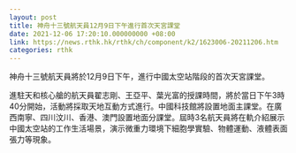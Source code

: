 ```yaml
---
layout: post
title: 神舟十三號航天員12月9日下午進行首次天宮課堂
date: 2021-12-06 17:20:10.000000000 +08:00
link: https://news.rthk.hk/rthk/ch/component/k2/1623006-20211206.htm
categories: rthk
---
```


神舟十三號航天員將於12月9日下午，進行中國太空站階段的首次天宮課堂。

進駐天和核心艙的航天員翟志剛、王亞平、葉光富的授課時間，將於當日下午3時40分開始，活動將採取天地互動方式進行。中國科技館將設置地面主課堂。在廣西南寧、四川汶川、香港、澳門設置地面分課堂。屆時3名航天員將在軌介紹展示中國太空站的工作生活場景，演示微重力環境下細胞學實驗、物體運動、液體表面張力等現象。
